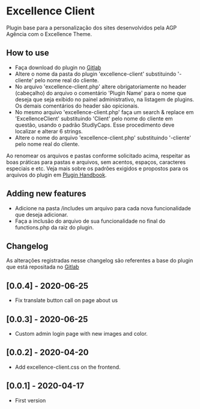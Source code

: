 # Excellence Client

Plugin base para a personalização dos sites desenvolvidos pela AGP Agência com o Excellence Theme.

## How to use

- Faça download do plugin no [Gitlab](https://gitlab.com/agpagencia/excellence-client)
- Altere o nome da pasta do plugin 'excellence-client' substituindo '-cliente' pelo nome real do cliente.
- No arquivo 'excellence-client.php' altere obrigatoriamente no header (cabeçalho) do arquivo o comentário 'Plugin Name' para o nome que deseja que seja exibido no painel administrativo, na listagem de plugins. Os demais comentários do header são opicionais.
- No mesmo arquivo 'excellence-client.php' faça um search & replace em 'ExcellenceClient' substituindo 'Client' pelo nome do cliente em questão, usando o padrão StudlyCaps. Esse procedimento deve localizar e alterar 6 strings.
- Altere o nome do arquivo 'excellence-client.php' substituindo '-cliente' pelo nome real do cliente.

Ao renomear os arquivos e pastas conforme solicitado acima, respeitar as boas práticas para pastas e arquivos, sem acentos, espaços, caracteres especiais e etc. Veja mais sobre os padrões exigidos e propostos para os arquivos do plugin em [Plugin Handbook](https://developer.wordpress.org/plugins/plugin-basics/#top).

## Adding new features

- Adicione na pasta /includes um arquivo para cada nova funcionalidade que deseja adicionar.
- Faça a inclusão do arquivo de sua funcionalidade no final do functions.php da raiz do plugin.

## Changelog

As alterações registradas nesse changelog são referentes a base do plugin que está repositada no [Gitlab](https://gitlab.com/agpagencia/excellence-client)

## [0.0.4] - 2020-06-25

- Fix translate button call on page about us

## [0.0.3] - 2020-06-25

- Custom admin login page with new images and color.

## [0.0.2] - 2020-04-20

- Add excellence-client.css on the frontend.

## [0.0.1] - 2020-04-17

- First version